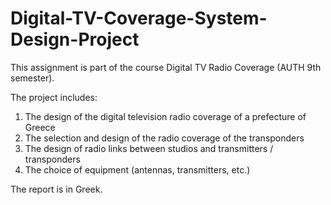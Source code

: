 # Digital-TV-Coverage-System-Design-Project

This assignment is part of the course Digital TV Radio Coverage (AUTH 9th semester).

The project includes:
1. The design of the digital television radio coverage of a prefecture of Greece
2. The selection and design of the radio coverage of the transponders
3. The design of radio links between studios and transmitters / transponders
4. The choice of equipment (antennas, transmitters, etc.)

The report is in Greek.
